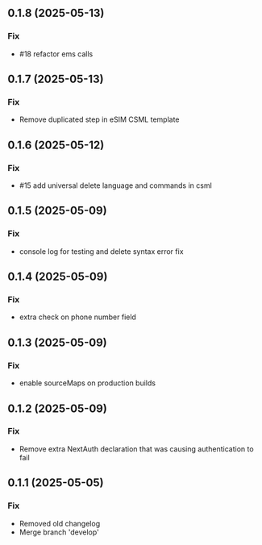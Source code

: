 ## 0.1.8 (2025-05-13)

### Fix

- #18 refactor ems calls

## 0.1.7 (2025-05-13)

### Fix

- Remove duplicated step in eSIM CSML template

## 0.1.6 (2025-05-12)

### Fix

- #15 add universal delete language and commands in csml

## 0.1.5 (2025-05-09)

### Fix

- console log for testing and delete syntax error fix

## 0.1.4 (2025-05-09)

### Fix

- extra check on phone number field

## 0.1.3 (2025-05-09)

### Fix

- enable sourceMaps on production builds

## 0.1.2 (2025-05-09)

### Fix

- Remove extra NextAuth declaration that was causing authentication to fail

## 0.1.1 (2025-05-05)

### Fix

- Removed old changelog
- Merge branch 'develop'
